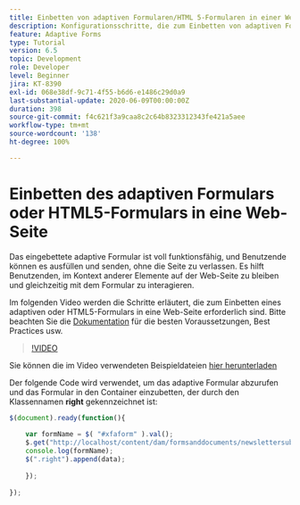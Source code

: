 ```yaml
---
title: Einbetten von adaptiven Formularen/HTML 5-Formularen in einer Web-Seite
description: Konfigurationsschritte, die zum Einbetten von adaptiven Formularen oder HTML5-Formularen in eine Nicht-AEM-Web-Seite erforderlich sind.
feature: Adaptive Forms
type: Tutorial
version: 6.5
topic: Development
role: Developer
level: Beginner
jira: KT-8390
exl-id: 068e38df-9c71-4f55-b6d6-e1486c29d0a9
last-substantial-update: 2020-06-09T00:00:00Z
duration: 398
source-git-commit: f4c621f3a9caa8c2c64b8323312343fe421a5aee
workflow-type: tm+mt
source-wordcount: '138'
ht-degree: 100%

---
```


# Einbetten des adaptiven Formulars oder HTML5-Formulars in eine Web-Seite

Das eingebettete adaptive Formular ist voll funktionsfähig, und Benutzende können es ausfüllen und senden, ohne die Seite zu verlassen. Es hilft Benutzenden, im Kontext anderer Elemente auf der Web-Seite zu bleiben und gleichzeitig mit dem Formular zu interagieren.

Im folgenden Video werden die Schritte erläutert, die zum Einbetten eines adaptiven oder HTML5-Formulars in eine Web-Seite erforderlich sind.
Bitte beachten Sie die [Dokumentation](https://experienceleague.adobe.com/docs/experience-manager-65/forms/adaptive-forms-basic-authoring/embed-adaptive-form-external-web-page.html?lang=de) für die besten Voraussetzungen, Best Practices usw.
>[!VIDEO](https://video.tv.adobe.com/v/335893?quality=12&learn=on)

Sie können die im Video verwendeten Beispieldateien [hier herunterladen](assets/embedding-af-web-page.zip)

Der folgende Code wird verwendet, um das adaptive Formular abzurufen und das Formular in den Container einzubetten, der durch den Klassennamen **right** gekennzeichnet ist:

```javascript
$(document).ready(function(){
  
    var formName = $( "#xfaform" ).val();
    $.get("http://localhost/content/dam/formsanddocuments/newslettersubscription/jcr:content?wcmmode=disabled", function(data, status){
    console.log(formName);
    $(".right").append(data);
      
    });
  
});
```
